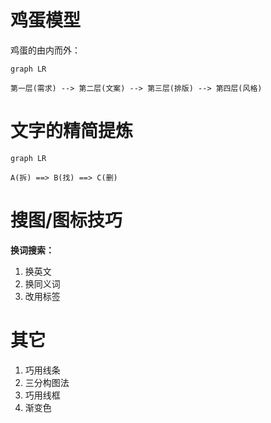 # 鸡蛋模型

鸡蛋的由内而外：

```mermaid
graph LR

第一层(需求) --> 第二层(文案) --> 第三层(排版) --> 第四层(风格)

```

# 文字的精简提炼

```mermaid
graph LR

A(拆) ==> B(找) ==> C(删)

```

# 搜图/图标技巧

**换词搜索：**
1. 换英文
2. 换同义词
3. 改用标签

# 其它

1. 巧用线条
2. 三分构图法
3. 巧用线框
4. 渐变色